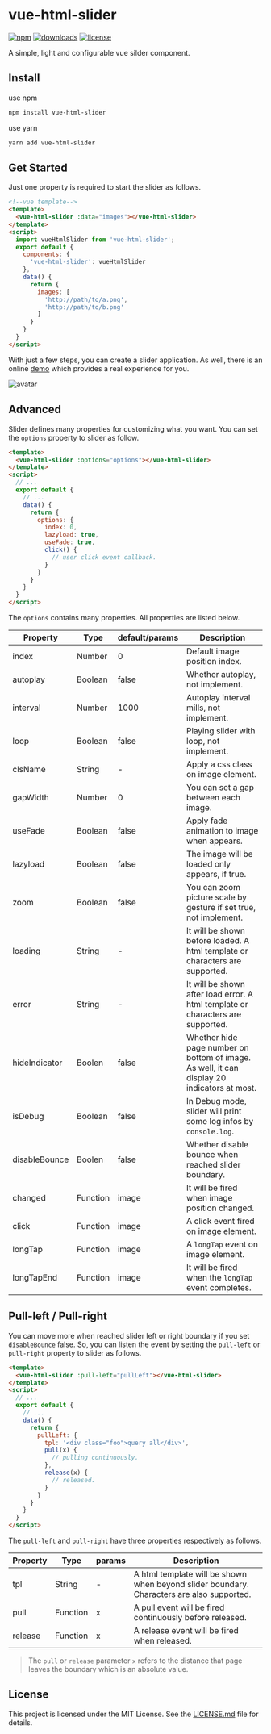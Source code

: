 # vue-html-slider

[![npm][npm]][npm-url] 
[![downloads][downloads]][downloads-url]
[![license][license]][license-url]

A simple, light and configurable vue silder component.

[npm]: https://img.shields.io/npm/v/vue-html-slider.svg
[npm-url]: https://www.npmjs.com/package/vue-html-slider
[downloads]: https://img.shields.io/npm/dm/vue-html-slider.svg
[downloads-url]: https://npmcharts.com/compare/vue-html-slider?minimal=true
[license]: https://img.shields.io/npm/l/vue-html-slider.svg
[license-url]:https://github.com/git-onepixel/vue-html-slider/blob/master/LICENSE

## Install
use npm
``` bash
npm install vue-html-slider
```
use yarn
``` bash
yarn add vue-html-slider
```

## Get Started
Just one property is required to start the slider as follows.
``` html
<!--vue template-->
<template> 
  <vue-html-slider :data="images"></vue-html-slider>
</template>
<script>
  import vueHtmlSlider from 'vue-html-slider';
  export default {
    components: {
      'vue-html-slider': vueHtmlSlider
    },
    data() {
      return {
        images: [
          'http://path/to/a.png',
          'http://path/to/b.png'
        ]
      }
    }
  }
</script>
```
With just a few steps, you can create a slider application. As well, there is an online [demo](https://git-onepixel.github.io/vue-html-slider/index.html) which provides a real experience for you. 

![avatar](https://git-onepixel.github.io/vue-html-slider/qrcode.png)
 
## Advanced
Slider defines many properties for customizing what you want. You can set the `options` property to slider as follow.

``` html
<template> 
  <vue-html-slider :options="options"></vue-html-slider>
</template>
<script>
  // ...
  export default {
    // ...
    data() {
      return {
        options: {
          index: 0,
          lazyload: true,
          useFade: true,
          click() {
            // user click event callback.
          }
        }
      }
    }
  }
</script>
```

The `options` contains many properties. All properties are listed below.

| Property | Type | default/params | Description | 
| ------ | ------ | ------ | ------ | 
| index | Number | 0 |  Default image position index. |
| autoplay | Boolean | false | Whether autoplay, not implement. |
| interval | Number | 1000 |  Autoplay interval mills, not implement. |
| loop | Boolean | false | Playing slider with loop, not implement. |
| clsName | String | - | Apply a css class on image element. | 
| gapWidth | Number | 0 | You can set a gap between each image.|
| useFade | Boolean | false | Apply fade animation to image when appears. |
| lazyload | Boolean | false | The image will be loaded only appears, if true. |
| zoom | Boolean | false | You can zoom picture scale by gesture if set true, not implement.|
| loading | String | - | It will be shown before loaded. A html template or characters are supported.| 
| error | String | - | It will be shown after load error. A html template or characters are supported.|   
| hideIndicator | Boolen | false | Whether hide page number on bottom of image. As well, it can display 20 indicators at most.| 
| isDebug | Boolean | false | In Debug mode, slider will print some log infos by `console.log`. |
| disableBounce | Boolen | false | Whether disable bounce when reached slider boundary. |
| changed | Function | image |  It will be fired when image position changed. |
| click | Function | image | A click event fired on image element. |
| longTap | Function | image |  A `longTap` event on image element. |
| longTapEnd | Function | image | It will be fired when the `longTap` event completes. |

## Pull-left / Pull-right
You can move more when reached slider left or right boundary if you set `disableBounce` false. So, you can listen the event by setting the `pull-left` or `pull-right` property to slider as follows.

``` html
<template>
  <vue-html-slider :pull-left="pullLeft"></vue-html-slider>
</template>
<script>
  // ...
  export default {
    // ...
    data() {
      return {
        pullLeft: {
          tpl: '<div class="foo">query all</div>',
          pull(x) {
            // pulling continuously.
          },
          release(x) {
            // released.
          }
        }
      }
    }
  }
</script>
```
The `pull-left` and `pull-right` have three properties respectively as follows.

| Property | Type | params | Description | 
| ------ | ------ | ------ | ------ | 
| tpl | String | - |  A html template will be shown when beyond slider boundary. Characters are also supported. |
| pull | Function | x | A pull event will be fired continuously before released. |
| release | Function | x | A release event will be fired when released. |

> The `pull` or `release` parameter `x` refers to the distance that page leaves the boundary which is an absolute value.

## License
This project is licensed under the MIT License.
See the [LICENSE.md](https://github.com/git-onepixel/vue-html-slider/blob/master/LICENSE) file for details.
